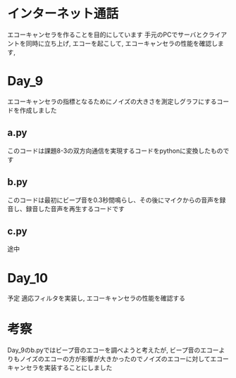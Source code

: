 インターネット通話
===================

エコーキャンセラを作ることを目的にしています
手元のPCでサーバとクライアントを同時に立ち上げ, エコーを起こして, エコーキャンセラの性能を確認します,

# Day_9
エコーキャンセラの指標となるためにノイズの大きさを測定しグラフにするコードを作成しました

## a.py
このコードは課題8-3の双方向通信を実現するコードをpythonに変換したものです
## b.py
このコードは最初にビープ音を0.3秒間鳴らし、その後にマイクからの音声を録音し、録音した音声を再生するコードです
## c.py
途中

# Day_10
予定
適応フィルタを実装し, エコーキャンセラの性能を確認する

# 考察
Day_9のb.pyではビープ音のエコーを調べようと考えたが, ビープ音のエコーよりもノイズのエコーの方が影響が大きかったのでノイズのエコーに対してエコーキャンセラを実装することにしました
